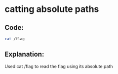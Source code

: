 # catting absolute paths

## Code:
```bash
cat /flag
```
## Explanation:
Used cat /flag to read the flag using its absolute path
